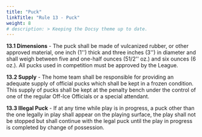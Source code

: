 ```yaml
---
title: "Puck"
linkTitle: "Rule 13 - Puck"
weight: 8
# description: > Keeping the Docsy theme up to date.
---
```


**13.1 Dimensions** - The puck shall be made of vulcanized rubber, or other approved material, one inch (1'') thick and three inches (3'') in diameter and shall weigh between five and one-half ounces (51/2'' oz.) and six ounces (6 oz.). All pucks used in competition must be approved by the League.

**13.2 Supply** - The home team shall be responsible for providing an adequate supply of official pucks which shall be kept in a frozen condition. This supply of pucks shall be kept at the penalty bench under the control of one of the regular Off-Ice Officials or a special attendant.

**13.3 Illegal Puck** - If at any time while play is in progress, a puck other than the one legally in play shall appear on the playing surface, the play shall not be stopped but shall continue with the legal puck until the play in progress is completed by change of possession.